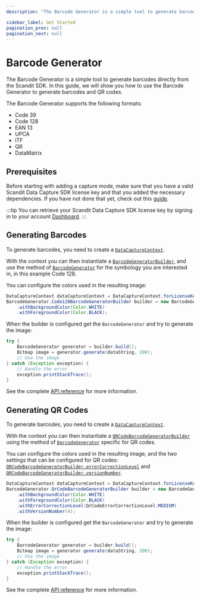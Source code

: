 ```yaml
---
description: "The Barcode Generator is a simple tool to generate barcodes directly from the Scandit SDK. In this guide, we will show you how to use the Barcode Generator to generate barcodes and QR codes.                                                                  "

sidebar_label: Get Started
pagination_prev: null
pagination_next: null
---
```


# Barcode Generator

The Barcode Generator is a simple tool to generate barcodes directly from the Scandit SDK. In this guide, we will show you how to use the Barcode Generator to generate barcodes and QR codes. 

The Barcode Generator supports the following formats:

* Code 39
* Code 128
* EAN 13
* UPCA
* ITF
* QR
* DataMatrix

## Prerequisites

Before starting with adding a capture mode, make sure that you have a valid Scandit Data Capture SDK license key and that you added the necessary dependencies. If you have not done that yet, check out this [guide](/sdks/android/add-sdk).

:::tip
You can retrieve your Scandit Data Capture SDK license key by signing in to your account [Dashboard](https://ssl.scandit.com/dashboard/sign-in).
:::

## Generating Barcodes

To generate barcodes, you need to create a [`DataCaptureContext`](https://docs.scandit.com/7.6/data-capture-sdk/android/core/api/data-capture-context.html#class-scandit.datacapture.core.DataCaptureContext). 

With the context you can then instantiate a [`BarcodeGeneratorBuilder`](https://docs.scandit.com/7.6/data-capture-sdk/android/barcode-capture/api/barcode-generator-builder.html#class-scandit.datacapture.barcode.generator.BarcodeGeneratorBuilder), and use the method of [`BarcodeGenerator`](https://docs.scandit.com/7.6/data-capture-sdk/android/barcode-capture/api/barcode-generator.html#class-scandit.datacapture.barcode.generator.BarcodeGenerator) for the symbology you are interested in, in this example Code 128.

You can configure the colors used in the resulting image:

```java
DataCaptureContext dataCaptureContext = DataCaptureContext.forLicenseKey(licenseKey);
BarcodeGenerator.Code128BarcodeGeneratorBuilder builder = new BarcodeGenerator.code128BarcodeGeneratorBuilder(dataCaptureContext)
    .withBackgroundColor(Color.WHITE)
    .withForegroundColor(Color.BLACK);
```

When the builder is configured get the `BarcodeGenerator` and try to generate the image:

```java
try {
    BarcodeGenerator generator = builder.build();
    Bitmap image = generator.generate(dataString, 200);
    // Use the image
} catch (Exception exception) {
    // Handle the error
    exception.printStackTrace();
}
```

See the complete [API reference](https://docs.scandit.com/7.6/data-capture-sdk/android/barcode-capture/api/barcode-generator.html) for more information.

## Generating QR Codes

To generate barcodes, you need to create a [`DataCaptureContext`](https://docs.scandit.com/7.6/data-capture-sdk/android/core/api/data-capture-context.html#class-scandit.datacapture.core.DataCaptureContext). 

With the context you can then instantiate a [`QRCodeBarcodeGeneratorBuilder`](https://docs.scandit.com/7.6/data-capture-sdk/android/barcode-capture/api/barcode-generator-builder.html#class-scandit.datacapture.barcode.generator.QrCodeBarcodeGeneratorBuilder) using the method of [`BarcodeGenerator`](https://docs.scandit.com/7.6/data-capture-sdk/android/barcode-capture/api/barcode-generator.html#class-scandit.datacapture.barcode.generator.BarcodeGenerator) specific for QR codes.

You can configure the colors used in the resulting image, and the two settings that can be configured for QR codes: [`QRCodeBarcodeGeneratorBuilder.errorCorrectionLevel`](https://docs.scandit.com/7.6/data-capture-sdk/android/barcode-capture/api/barcode-generator-builder.html#method-scandit.datacapture.barcode.generator.QrCodeBarcodeGeneratorBuilder.WithErrorCorrectionLevel) and [`QRCodeBarcodeGeneratorBuilder.versionNumber`](https://docs.scandit.com/7.6/data-capture-sdk/android/barcode-capture/api/barcode-generator-builder.html#method-scandit.datacapture.barcode.generator.QrCodeBarcodeGeneratorBuilder.WithVersionNumber).

```java
DataCaptureContext dataCaptureContext = DataCaptureContext.forLicenseKey(licenseKey);
BarcodeGenerator.QrCodeBarcodeGeneratorBuilder builder = new BarcodeGenerator.QrCodeBarcodeGeneratorBuilder(dataCaptureContext)
    .withBackgroundColor(Color.WHITE)
    .withForegroundColor(Color.BLACK)
    .withErrorCorrectionLevel(QrCodeErrorCorrectionLevel.MEDIUM)
    .withVersionNumber(4);
```

When the builder is configured get the `BarcodeGenerator` and try to generate the image:

```java
try {
    BarcodeGenerator generator = builder.build();
    Bitmap image = generator.generate(dataString, 200);
    // Use the image
} catch (Exception exception) {
    // Handle the error
    exception.printStackTrace();
}
```

See the complete [API reference](https://docs.scandit.com/7.6/data-capture-sdk/android/barcode-capture/api/barcode-generator.html) for more information.